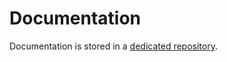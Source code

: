 <!--
# DOCUMENTATION.md
# Airsonic/player
-->

Documentation
=============

Documentation is stored in a [dedicated repository](https://github.com/Airsonic/documentation).

